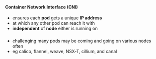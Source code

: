 #### Container Network Interface (CNI)

- ensures each **pod** gets a unique **IP address** 
- at which any other pod can reach it with 
- **independent** of **node** either is running on

###
- challenging many pods may be coming and going on various nodes often
- eg calico, flannel, weave,  NSX-T, cillium, and canal
